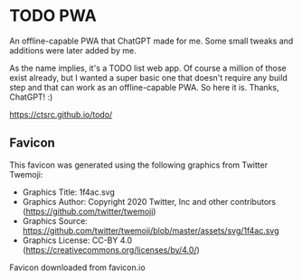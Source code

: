 # TODO PWA

An offline-capable PWA that ChatGPT made for me. Some small tweaks and additions were later added by me.

As the name implies, it's a TODO list web app. Of course a million of those exist already, but I wanted a super basic one that doesn't require any build step and that can work as an offline-capable PWA. So here it is. Thanks, ChatGPT! :)

https://ctsrc.github.io/todo/

## Favicon

This favicon was generated using the following graphics from Twitter Twemoji:

- Graphics Title: 1f4ac.svg
- Graphics Author: Copyright 2020 Twitter, Inc and other contributors (https://github.com/twitter/twemoji)
- Graphics Source: https://github.com/twitter/twemoji/blob/master/assets/svg/1f4ac.svg
- Graphics License: CC-BY 4.0 (https://creativecommons.org/licenses/by/4.0/)

Favicon downloaded from favicon.io
